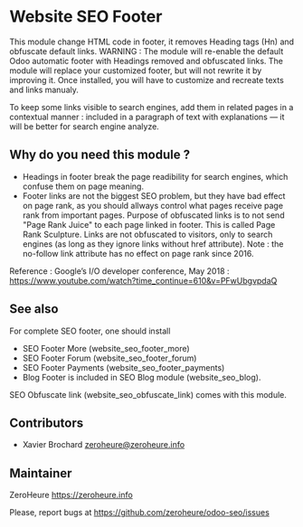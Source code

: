 # Website SEO Footer

This module change HTML code in footer, it removes Heading tags (Hn) and obfuscate default links. WARNING : The module will re-enable the default Odoo automatic footer with Headings removed and obfuscated links. The module will replace your customized footer, but will not rewrite it by improving it. Once installed, you will have to customize and recreate texts and links manualy.

To keep some links visible to search engines, add them in related pages in a contextual manner : included in a paragraph of text with explanations — it will be better for search engine analyze.

## Why do you need this module ?

- Headings in footer break the page readibility for search engines, which confuse them on page meaning.
- Footer links are not the biggest SEO problem, but they have bad effect on page rank, as you should allways control what pages receive page rank from important pages. Purpose of obfuscated links is to not send "Page Rank Juice" to each page linked in footer. This is called Page Rank Sculpture. Links are not obfuscated to visitors, only to search engines (as long as they ignore links without href attribute). Note : the no-follow link attribute has no effect on page rank since 2016.


Reference : Google’s I/O developer conference, May 2018 : https://www.youtube.com/watch?time_continue=610&v=PFwUbgvpdaQ

## See also

For complete SEO footer, one should install

- SEO Footer More (website_seo_footer_more)
- SEO Footer Forum (website_seo_footer_forum)
- SEO Footer Payments (website_seo_footer_payments)
- Blog Footer is included in SEO Blog module (website_seo_blog).

SEO Obfuscate link (website_seo_obfuscate_link) comes with this module.

## Contributors

- Xavier Brochard zeroheure@zeroheure.info

## Maintainer

ZeroHeure
https://zeroheure.info

Please, report bugs at https://github.com/zeroheure/odoo-seo/issues

